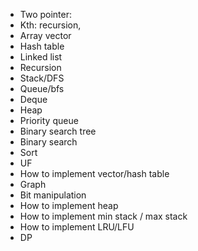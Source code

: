 - Two pointer:
- Kth: recursion, 
- Array vector
- Hash table
- Linked list
- Recursion 
- Stack/DFS
- Queue/bfs
- Deque
- Heap
- Priority queue
- Binary search tree
- Binary search
- Sort
- UF
- How to implement vector/hash table
- Graph
- Bit manipulation 
- How to implement heap
- How to implement min stack / max stack
- How to implement LRU/LFU
- DP
